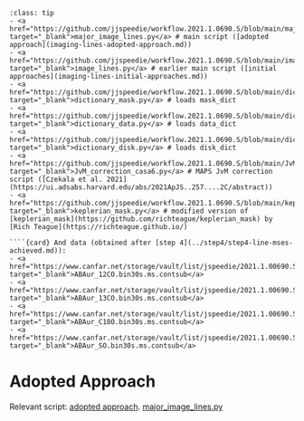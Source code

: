 `````{admonition} Scripts for **Imaging - Lines**:
:class: tip
- <a href="https://github.com/jjspeedie/workflow.2021.1.0690.S/blob/main/major_image_lines.py" target="_blank">major_image_lines.py</a> # main script ([adopted approach](imaging-lines-adopted-approach.md))
- <a href="https://github.com/jjspeedie/workflow.2021.1.0690.S/blob/main/image_lines.py" target="_blank">image_lines.py</a> # earlier main script ([initial approaches](imaging-lines-initial-approaches.md))
- <a href="https://github.com/jjspeedie/workflow.2021.1.0690.S/blob/main/dictionary_mask.py" target="_blank">dictionary_mask.py</a> # loads mask_dict
- <a href="https://github.com/jjspeedie/workflow.2021.1.0690.S/blob/main/dictionary_data.py" target="_blank">dictionary_data.py</a> # loads data_dict
- <a href="https://github.com/jjspeedie/workflow.2021.1.0690.S/blob/main/dictionary_disk.py" target="_blank">dictionary_disk.py</a> # loads disk_dict
- <a href="https://github.com/jjspeedie/workflow.2021.1.0690.S/blob/main/JvM_correction_casa6.py" target="_blank">JvM_correction_casa6.py</a> # MAPS JvM correction script ([Czekala et al. 2021](https://ui.adsabs.harvard.edu/abs/2021ApJS..257....2C/abstract))
- <a href="https://github.com/jjspeedie/workflow.2021.1.0690.S/blob/main/keplerian_mask.py" target="_blank">keplerian_mask.py</a> # modified version of [keplerian_mask](https://github.com/richteague/keplerian_mask) by [Rich Teague](https://richteague.github.io/)

````{card} And data (obtained after [step 4](../step4/step4-line-mses-achieved.md)):
- <a href="https://www.canfar.net/storage/vault/list/jspeedie/2021.1.00690.S/private/measurement_sets" target="_blank">ABAur_12CO.bin30s.ms.contsub</a>
- <a href="https://www.canfar.net/storage/vault/list/jspeedie/2021.1.00690.S/private/measurement_sets" target="_blank">ABAur_13CO.bin30s.ms.contsub</a>
- <a href="https://www.canfar.net/storage/vault/list/jspeedie/2021.1.00690.S/private/measurement_sets" target="_blank">ABAur_C18O.bin30s.ms.contsub</a>
- <a href="https://www.canfar.net/storage/vault/list/jspeedie/2021.1.00690.S/private/measurement_sets" target="_blank">ABAur_SO.bin30s.ms.contsub</a>
`````

# Adopted Approach

Relevant script: [adopted approach](imaging-lines-adopted-approach.md).
<a href="https://github.com/jjspeedie/workflow.2021.1.0690.S/blob/main/major_image_lines.py" target="_blank">major_image_lines.py</a>
